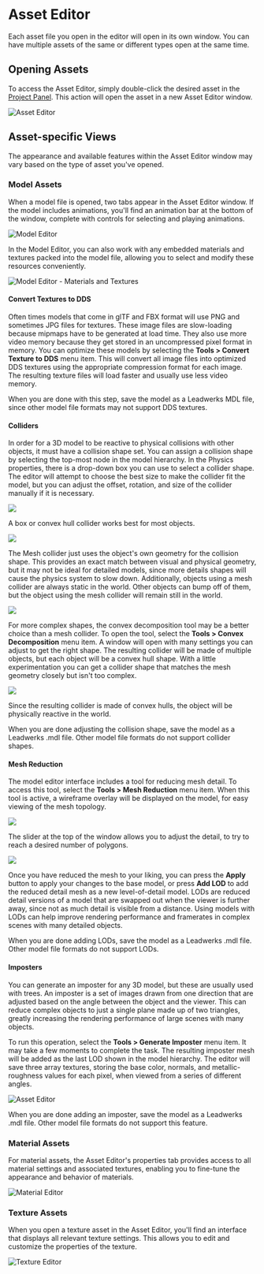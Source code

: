 # Asset Editor

Each asset file you open in the editor will open in its own window. You can have multiple assets of the same or different types open at the same time.

## Opening Assets

To access the Asset Editor, simply double-click the desired asset in the [Project Panel](assetbrowser.md). This action will open the asset in a new Asset Editor window.

![Asset Editor](https://github.com/UltraEngine/Documentation/blob/master/Images/modeleditor.png?raw=true)

## Asset-specific Views

The appearance and available features within the Asset Editor window may vary based on the type of asset you've opened.

### Model Assets

When a model file is opened, two tabs appear in the Asset Editor window. If the model includes animations, you'll find an animation bar at the bottom of the window, complete with controls for selecting and playing animations.

![Model Editor](https://github.com/UltraEngine/Documentation/blob/master/Images/modeleditor.png?raw=true)

In the Model Editor, you can also work with any embedded materials and textures packed into the model file, allowing you to select and modify these resources conveniently.

![Model Editor - Materials and Textures](https://github.com/UltraEngine/Documentation/blob/master/Images/modeleditor2.png?raw=true)

#### Convert Textures to DDS

Often times models that come in glTF and FBX format will use PNG and sometimes JPG files for textures. These image files are slow-loading because mipmaps have to be generated at load time. They also use more video memory because they get stored in an uncompressed pixel format in memory. You can optimize these models by selecting the **Tools > Convert Texture to DDS** menu item. This will convert all image files into optimized DDS textures using the appropriate compression format for each image. The resulting texture files will load faster and usually use less video memory.

When you are done with this step, save the model as a Leadwerks MDL file, since other model file formats may not support DDS textures.

#### Colliders

In order for a 3D model to be reactive to physical collisions with other objects, it must have a collision shape set. You can assign a collision shape by selecting the top-most node in the model hierarchy. In the Physics properties, there is a drop-down box you can use to select a collider shape. The editor will attempt to choose the best size to make the collider fit the model, but you can adjust the offset, rotation, and size of the collider manually if it is necessary.

![](https://github.com/UltraEngine/Documentation/blob/master/Images/boxcollider.png?raw=true)

A box or convex hull collider works best for most objects.

![](https://github.com/UltraEngine/Documentation/blob/master/Images/hullcollider.png?raw=true)

The Mesh collider just uses the object's own geometry for the collision shape. This provides an exact match between visual and physical geometry, but it may not be ideal for detailed models, since more details shapes will cause the physics system to slow down. Additionally, objects using a mesh collider are always static in the world. Other objects can bump off of them, but the object using the mesh collider will remain still in the world.

![](https://github.com/UltraEngine/Documentation/blob/master/Images/meshcollider.png?raw=true)

For more complex shapes, the convex decomposition tool may be a better choice than a mesh collider. To open the tool, select the **Tools > Convex Decomposition** menu item. A window will open with many settings you can adjust to get the right shape. The resulting collider will be made of multiple objects, but each object will be a convex hull shape. With a little experimentation you can get a collider shape that matches the mesh geometry closely but isn't too complex.

![](https://github.com/UltraEngine/Documentation/blob/master/Images/hullcollider2.png?raw=true)

Since the resulting collider is made of convex hulls, the object will be physically reactive in the world.

When you are done adjusting the collision shape, save the model as a Leadwerks .mdl file. Other model file formats do not support collider shapes.

#### Mesh Reduction

The model editor interface includes a tool for reducing mesh detail. To access this tool, select the **Tools > Mesh Reduction** menu item. When this tool is active, a wireframe overlay will be displayed on the model, for easy viewing of the mesh topology.

![](https://github.com/UltraEngine/Documentation/blob/master/Images/lod0.png?raw=true)

The slider at the top of the window allows you to adjust the detail, to try to reach a desired number of polygons.

![](https://github.com/UltraEngine/Documentation/blob/master/Images/lod1.png?raw=true)

Once you have reduced the mesh to your liking, you can press the **Apply** button to apply your changes to the base model, or press **Add LOD** to add the reduced detail mesh as a new level-of-detail model. LODs are reduced detail versions of a model that are swapped out when the viewer is further away, since not as much detail is visible from a distance. Using models with LODs can help improve rendering performance and framerates in complex scenes with many detailed objects.

When you are done adding LODs, save the model as a Leadwerks .mdl file. Other model file formats do not support LODs.

#### Imposters

You can generate an imposter for any 3D model, but these are usually used with trees. An imposter is a set of images drawn from one direction that are adjusted based on the angle between the object and the viewer. This can reduce complex objects to just a single plane made up of two triangles, greatly increasing the rendering performance of large scenes with many objects.

To run this operation, select the **Tools > Generate Imposter** menu item. It may take a few moments to complete the task. The resulting imposter mesh will be added as the last LOD shown in the model hierarchy. The editor will save three array textures, storing the base color, normals, and metallic-roughness values for each pixel, when viewed from a series of different angles.

![Asset Editor](https://github.com/UltraEngine/Documentation/blob/master/Images/imposter.png?raw=true)

When you are done adding an imposter, save the model as a Leadwerks .mdl file. Other model file formats do not support this feature.

### Material Assets

For material assets, the Asset Editor's properties tab provides access to all material settings and associated textures, enabling you to fine-tune the appearance and behavior of materials.

![Material Editor](https://github.com/UltraEngine/Documentation/blob/master/Images/materialeditor.png?raw=true)

### Texture Assets

When you open a texture asset in the Asset Editor, you'll find an interface that displays all relevant texture settings. This allows you to edit and customize the properties of the texture.

![Texture Editor](https://github.com/UltraEngine/Documentation/blob/master/Images/textureeditor.png?raw=true)
